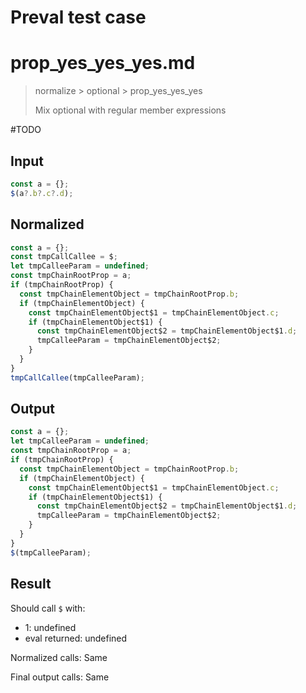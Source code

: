# Preval test case

# prop_yes_yes_yes.md

> normalize > optional > prop_yes_yes_yes
>
> Mix optional with regular member expressions

#TODO

## Input

`````js filename=intro
const a = {};
$(a?.b?.c?.d);
`````

## Normalized

`````js filename=intro
const a = {};
const tmpCallCallee = $;
let tmpCalleeParam = undefined;
const tmpChainRootProp = a;
if (tmpChainRootProp) {
  const tmpChainElementObject = tmpChainRootProp.b;
  if (tmpChainElementObject) {
    const tmpChainElementObject$1 = tmpChainElementObject.c;
    if (tmpChainElementObject$1) {
      const tmpChainElementObject$2 = tmpChainElementObject$1.d;
      tmpCalleeParam = tmpChainElementObject$2;
    }
  }
}
tmpCallCallee(tmpCalleeParam);
`````

## Output

`````js filename=intro
const a = {};
let tmpCalleeParam = undefined;
const tmpChainRootProp = a;
if (tmpChainRootProp) {
  const tmpChainElementObject = tmpChainRootProp.b;
  if (tmpChainElementObject) {
    const tmpChainElementObject$1 = tmpChainElementObject.c;
    if (tmpChainElementObject$1) {
      const tmpChainElementObject$2 = tmpChainElementObject$1.d;
      tmpCalleeParam = tmpChainElementObject$2;
    }
  }
}
$(tmpCalleeParam);
`````

## Result

Should call `$` with:
 - 1: undefined
 - eval returned: undefined

Normalized calls: Same

Final output calls: Same
